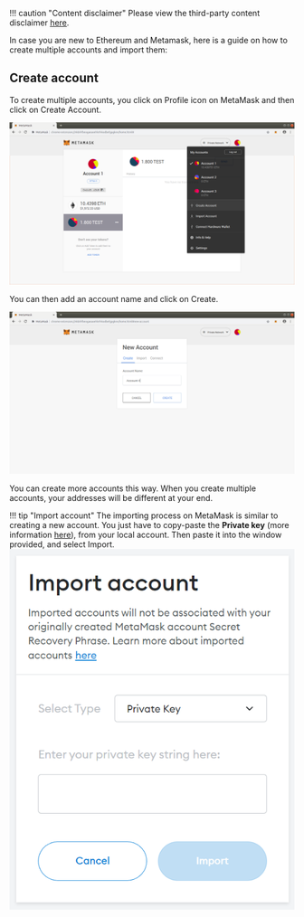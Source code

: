 !!! caution "Content disclaimer"
    Please view the third-party content disclaimer [<ins>here</ins>](https://github.com/0xPolygon/wiki/blob/master/CONTENT_DISCLAIMER.md).

In case you are new to Ethereum and Metamask, here is a guide on how to create multiple accounts and import them:

## Create account

To create multiple accounts, you click on Profile icon on MetaMask and then click on Create Account.

![img](../../../img/tools/wallet/metamask/create-accounts.png)

You can then add an account name and click on Create.

![img](../../../img/tools/wallet/metamask/create-new-account.png)

You can create more accounts this way. When you create multiple accounts, your addresses will be different at your end.

!!! tip "Import account"
    The importing process on MetaMask is similar to creating a new account. You just have to copy-paste the **Private key** (more information [<ins>here</ins>](https://metamask.zendesk.com/hc/en-us/articles/360015289632-How-to-export-an-account-s-private-key#:~:text=On%20the%20account%20page%2C%20click,click%20%E2%80%9CConfirm%E2%80%9D%20to%20proceed.)), from your local account. Then paste it into the window provided, and select Import.
    ![img](../../../img/tools/wallet/metamask/develop/import-account.png)